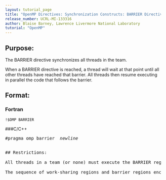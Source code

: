 ```yaml
---
layout: tutorial_page
title: "OpenMP Directives: Synchronization Constructs: BARRIER Directive"
release_number: UCRL-MI-133316
author: Blaise Barney, Lawrence Livermore National Laboratory
tutorial: "OpenMP"
---
```


## Purpose:

The BARRIER directive synchronizes all threads in the team.

When a BARRIER directive is reached, a thread will wait at that point until all other threads have reached that barrier. All threads then resume executing in parallel the code that follows the barrier.

## Format:

### Fortran	
```
!$OMP BARRIER
```

###C/C++	
<pre>
#pragma omp barrier  <i>newline</i>
<pre>

## Restrictions:

All threads in a team (or none) must execute the BARRIER region.

The sequence of work-sharing regions and barrier regions encountered must be the same for every thread in a team.